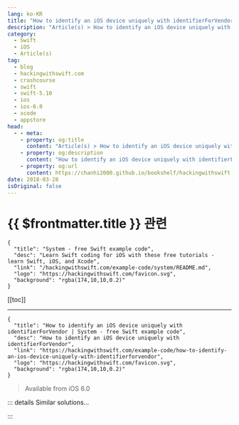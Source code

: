 ```yaml
---
lang: ko-KR
title: "How to identify an iOS device uniquely with identifierForVendor"
description: "Article(s) > How to identify an iOS device uniquely with identifierForVendor"
category:
  - Swift
  - iOS
  - Article(s)
tag: 
  - blog
  - hackingwithswift.com
  - crashcourse
  - swift
  - swift-5.10
  - ios
  - ios-6.0
  - xcode
  - appstore
head:
  - - meta:
    - property: og:title
      content: "Article(s) > How to identify an iOS device uniquely with identifierForVendor"
    - property: og:description
      content: "How to identify an iOS device uniquely with identifierForVendor"
    - property: og:url
      content: https://chanhi2000.github.io/bookshelf/hackingwithswift.com/example-code/how-to-identify-an-ios-device-uniquely-with-identifierforvendor.html
date: 2018-03-28
isOriginal: false
---
```


# {{ $frontmatter.title }} 관련

```component VPCard
{
  "title": "System - free Swift example code",
  "desc": "Learn Swift coding for iOS with these free tutorials - learn Swift, iOS, and Xcode",
  "link": "/hackingwithswift.com/example-code/system/README.md",
  "logo": "https://hackingwithswift.com/favicon.svg",
  "background": "rgba(174,10,10,0.2)"
}
```

[[toc]]

---

```component VPCard
{
  "title": "How to identify an iOS device uniquely with identifierForVendor | System - free Swift example code",
  "desc": "How to identify an iOS device uniquely with identifierForVendor",
  "link": "https://hackingwithswift.com/example-code/how-to-identify-an-ios-device-uniquely-with-identifierforvendor",
  "logo": "https://hackingwithswift.com/favicon.svg",
  "background": "rgba(174,10,10,0.2)"
}
```

> Available from iOS 6.0

<!-- TODO: 작성 -->

<!-- 
Early iOS releases gave every device a unique identifier, but this was soon abused by developers to identify individual users uniquely - something that Apple really dislikes. So, Apple removed the truly unique identifier and instead introduced an identifier for each vendor: a UUID that's the same for all apps for a given developer for each user, but varies between developers and between devices.

That is, if a user has five of your apps installed and five of mine, your five will all share the same vendor identifier, and my five will all share the same vendor identifier, but our two identifiers will be different.

Here's how to use it:

```swift
if let uuid = UIDevice.current.identifierForVendor?.uuidString {
    print(uuid)
}
```

-->

::: details Similar solutions…

<!--
/example-code/uikit/how-to-identify-your-auto-layout-constraints">How to identify your Auto Layout constraints 
/quick-start/swiftui/how-to-use-instruments-to-profile-your-swiftui-code-and-identify-slow-layouts">How to use Instruments to profile your SwiftUI code and identify slow layouts 
/quick-start/swiftui/how-to-detect-device-rotation">How to detect device rotation 
/example-code/uikit/how-to-respond-to-the-device-being-shaken">How to respond to the device being shaken 
/example-code/system/how-to-make-the-device-vibrate">How to make the device vibrate</a>
-->

:::

